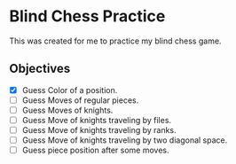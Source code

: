 # Blind Chess Practice

This was created for me to practice my blind chess game.

## Objectives

- [X] Guess Color of a position.
- [ ] Guess Moves of regular pieces.
- [ ] Guess Moves of knights.
- [ ] Guess Move of knights traveling by files.
- [ ] Guess Move of knights traveling by ranks.
- [ ] Guess Move of knights traveling by two diagonal space.
- [ ] Guess piece position after some moves.
